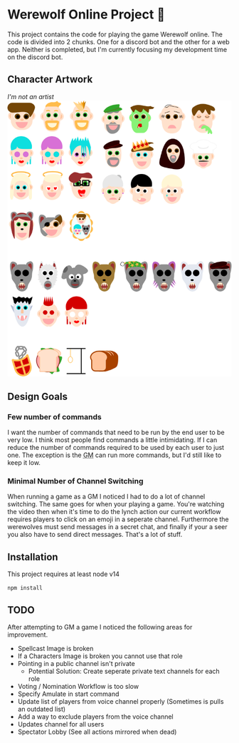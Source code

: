 # Werewolf Online Project 🐺

This project contains the code for playing the game Werewolf online. The code is divided into 2 chunks. One for a discord bot and the other for a web app. Neither is completed, but I'm currently focusing my development time on the discord bot.

## Character Artwork
*I'm not an artist*
<img src="public/images/canvas.png">

## Design Goals

### Few number of commands

I want the number of commands that need to be run by the end user to be very low. I think most people find commands a little intimidating. If I can reduce the number of commands required to be used by each user to just one. The exception is the <abbr title="Game Master">GM</abbr> can run more commands, but I'd still like to keep it low.

### Minimal Number of Channel Switching

When running a game as a GM I noticed I had to do a lot of channel switching. The same goes for when your playing a game. You're watching the video then when it's time to do the lynch action our current workflow requires players to click on an emoji in a seperate channel. Furthermore the werewolves must send messages in a secret chat, and finally if your a seer you also have to send direct messages. That's a lot of stuff.



## Installation

This project requires at least node v14

```
npm install
```

## TODO

After attempting to GM a game I noticed the following areas for improvement.

- Spellcast Image is broken
- If a Characters Image is broken you cannot use that role
- Pointing in a public channel isn't private
    - Potential Solution: Create seperate private text channels for each role
- Voting / Nomination Workflow is too slow
- Specify Amulate in start command
- Update list of players from voice channel properly (Sometimes is pulls an outdated list)
- Add a way to exclude players from the voice channel
- Updates channel for all users
- Spectator Lobby (See all actions mirrored when dead)



